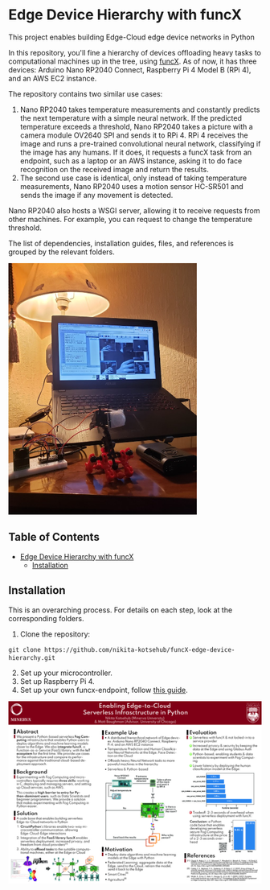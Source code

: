 # Edge Device Hierarchy with funcX

This project enables building Edge-Cloud edge device networks in Python

In this repository, you'll fine a hierarchy of devices offloading heavy tasks to computational machines up in the tree, using [funcX][1]. As of now, it has three devices: Arduino Nano RP2040 Connect, Raspberry Pi 4 Model B (RPi 4), and an AWS EC2 instance. 

The repository contains two similar use cases: 

1. Nano RP2040 takes temperature measurements and constantly predicts the next temperature with a simple neural network. If the predicted temperature exceeds a threshold, Nano RP2040 takes a picture with a camera module OV2640 SPI and sends it to RPi 4. RPi 4 receives the image and runs a pre-trained convolutional neural network, classifying if the image has any humans. If it does, it requests a funcX task from an endpoint, such as a laptop or an AWS instance, asking it to do face recognition on the received image and return the results. 
2. The second use case is identical, only instead of taking temperature measurements, Nano RP2040 uses a motion sensor HC-SR501 and sends the image if any movement is detected.

Nano RP2040 also hosts a WSGI server, allowing it to receive requests from other machines. For example, you can request to change the temperature threshold.

The list of dependencies, installation guides, files, and references is grouped by the relevant folders. 

<img src="demo.jpg" height="500" alt="Nano RP2040 with the motion sensor and OV2640 and the Raspberry Pi 4 receiving the images">

## Table of Contents

   * [Edge Device Hierarchy with funcX](#hierarchy)
      * [Installation](#installation)


## Installation

This is an overarching process. For details on each step, look at the corresponding folders.

1. Clone the repository:
```
git clone https://github.com/nikita-kotsehub/funcX-edge-device-hierarchy.git
```
2. Set up your microcontroller.
3. Set up Raspberry Pi 4.
4. Set up your own funcx-endpoint, follow [this guide][2]. 

<img src="ACM_poster.jpg" alt="Poster highlighting main features of the project.">

[1]: https://funcx.org/ "funcX"
[2]: https://funcx.readthedocs.io/en/latest/endpoints.html
